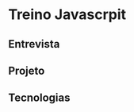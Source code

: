<h1>Treino Javascrpit</h1>

## Entrevista 
## Projeto
## Tecnologias 
<img width="15" height="15" src="https://cdn.jsdelivr.net/gh/devicons/devicon/icons/javascript/javascript-original.svg" />
<img width="15" height="15" src="https://cdn.jsdelivr.net/gh/devicons/devicon/icons/html5/html5-original.svg" />
